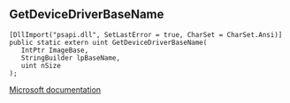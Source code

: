 ## GetDeviceDriverBaseName

```
[DllImport("psapi.dll", SetLastError = true, CharSet = CharSet.Ansi)]
public static extern uint GetDeviceDriverBaseName(
   IntPtr ImageBase,
   StringBuilder lpBaseName,
   uint nSize
);
```

[Microsoft documentation](https://docs.microsoft.com/en-us/windows/win32/api/psapi/nf-psapi-getdevicedriverbasenamea)
